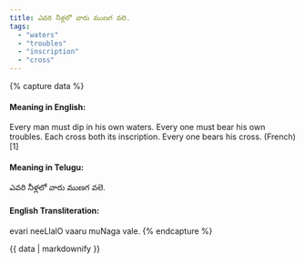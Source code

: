 ```yaml
---
title: ఎవరి నీళ్లలో వారు ముణగ వలె.
tags:
  - "waters"
  - "troubles"
  - "inscription"
  - "cross"
---
```


{% capture data %}
#### Meaning in English:
Every man must dip in his own waters.
Every one must bear his own troubles.
Each cross both its inscription.
Every one bears his cross. (French)[1]

#### Meaning in Telugu:
ఎవరి నీళ్లలో వారు ముణగ వలె.

#### English Transliteration:
evari neeLlalO vaaru muNaga vale.
{% endcapture %}

<div class="notice">{{ data | markdownify }}</div>

